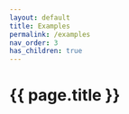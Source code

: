 ```yaml
---
layout: default
title: Examples
permalink: /examples
nav_order: 3
has_children: true
---
```


# {{ page.title }}

